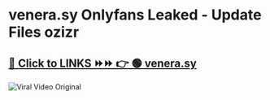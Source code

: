
 # venera.sy Onlyfans Leaked - Update Files ozizr

## <h2><a href="https://clipsfans.com/venera.sy&ref=git">🔗 Click to LINKS ⏩⏩ 👉 🟢 venera.sy </a></h2>

<a href="https://clipsfans.com/venera.sy&ref=git" rel="nofollow" data-target="animated-image.originalLink"><img src="https://i.ibb.co.com/xMMVF88/686577567.gif" alt="Viral Video Original" style="max-width: 100%; display: inline-block;" data-target="animated-image.originalImage"></a>

